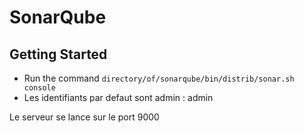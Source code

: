 # SonarQube

## Getting Started

* Run the command `directory/of/sonarqube/bin/distrib/sonar.sh console`
* Les identifiants par defaut sont admin : admin

Le serveur se lance sur le port 9000
